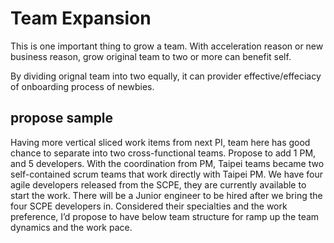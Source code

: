 # Team Expansion

This is one important thing to grow a team. With acceleration reason or new business reason, grow original team to two or more can benefit self.

By dividing orignal team into two equally, it can provider effective/effeciacy of onboarding process of newbies.

## propose sample

Having more vertical sliced work items from next PI, team here has good chance to separate into two cross-functional teams. Propose to add 1 PM, and 5 developers. With the coordination from PM, Taipei teams became two self-contained scrum teams that work directly with Taipei PM. We have four agile developers released from the SCPE, they are currently available to start the work. There will be a Junior engineer to be hired after we bring the four SCPE developers in. Considered their specialties and the work preference, I’d propose to have below team structure for ramp up the team dynamics and the work pace.

